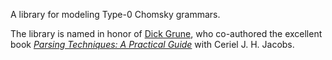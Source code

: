 A library for modeling Type-0 Chomsky grammars.

The library is named in honor of [Dick Grune](http://dickgrune.com/index.html), 
who co-authored the excellent book [_Parsing Techniques: A Practical Guide_](http://dickgrune.com/Books/PTAPG_1st_Edition/)
with Ceriel J. H. Jacobs.
